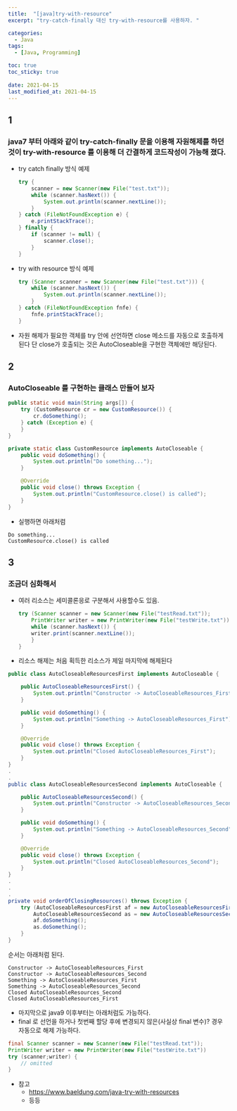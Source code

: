 ```yaml
---
title:  "[java]try-with-resource"
excerpt: "try-catch-finally 대신 try-with-resource를 사용하자. "

categories:
  - Java
tags:
  - [Java, Programming]

toc: true
toc_sticky: true
 
date: 2021-04-15
last_modified_at: 2021-04-15
---
```


## 1
### java7 부터 아래와 같이 try-catch-finally 문을 이용해 자원해제를 하던 것이 try-with-resource 를 이용해 더 간결하게 코드작성이 가능해 졌다.

* try catch finally 방식 예제
    ```java
    try {
        scanner = new Scanner(new File("test.txt"));
        while (scanner.hasNext()) {
            System.out.println(scanner.nextLine());
        }
    } catch (FileNotFoundException e) {
        e.printStackTrace();
    } finally {
        if (scanner != null) {
            scanner.close();
        }
    }
    ```

* try with resource 방식 예제
    ```java
    try (Scanner scanner = new Scanner(new File("test.txt"))) {
        while (scanner.hasNext()) {
            System.out.println(scanner.nextLine());
        }
    } catch (FileNotFoundException fnfe) {
        fnfe.printStackTrace();
    }
    ```

* 자원 해제가 필요한 객체를 try 안에 선언하면 close 메소드를 자동으로 호출하게 된다 단  close가 호출되는 것은 AutoCloseable을 구현한 객체에만 해당된다.

## 2
### AutoCloseable 를 구현하는 클래스 만들어 보자


```java
public static void main(String args[]) {
    try (CustomResource cr = new CustomResource()) {
        cr.doSomething();
    } catch (Exception e) {
    }
}

private static class CustomResource implements AutoCloseable {
    public void doSomething() {
        System.out.println("Do something...");
    }

    @Override
    public void close() throws Exception {
        System.out.println("CustomResource.close() is called");
    }
}
```
* 실행하면 아래처럼
```
Do something...
CustomResource.close() is called
```


## 3
### 조금더 심화해서

* 여러 리소스는 세미콜론응로 구분해서 사용할수도 있음.
    ```java
    try (Scanner scanner = new Scanner(new File("testRead.txt"));
        PrintWriter writer = new PrintWriter(new File("testWrite.txt"))) {
        while (scanner.hasNext()) {
        writer.print(scanner.nextLine());
        }
    }
    ```
* 리소스 해제는 처음 획득한 리소스가 제일 마지막에 해제된다
```java
public class AutoCloseableResourcesFirst implements AutoCloseable {

    public AutoCloseableResourcesFirst() {
        System.out.println("Constructor -> AutoCloseableResources_First");
    }

    public void doSomething() {
        System.out.println("Something -> AutoCloseableResources_First");
    }

    @Override
    public void close() throws Exception {
        System.out.println("Closed AutoCloseableResources_First");
    }
}
.
.
public class AutoCloseableResourcesSecond implements AutoCloseable {

    public AutoCloseableResourcesSecond() {
        System.out.println("Constructor -> AutoCloseableResources_Second");
    }

    public void doSomething() {
        System.out.println("Something -> AutoCloseableResources_Second");
    }

    @Override
    public void close() throws Exception {
        System.out.println("Closed AutoCloseableResources_Second");
    }
}
.
.
.
private void orderOfClosingResources() throws Exception {
    try (AutoCloseableResourcesFirst af = new AutoCloseableResourcesFirst();
        AutoCloseableResourcesSecond as = new AutoCloseableResourcesSecond()) {
        af.doSomething();
        as.doSomething();
    }
}
```


순서는 아래처럼 된다.
```
Constructor -> AutoCloseableResources_First
Constructor -> AutoCloseableResources_Second
Something -> AutoCloseableResources_First
Something -> AutoCloseableResources_Second
Closed AutoCloseableResources_Second
Closed AutoCloseableResources_First
```

* 마지막으로 java9 이후부터는 아래처럼도 가능하다.
* final 로 선언을 하거나 첫번째 할당 후에 변경되지 않은(사실상 final 변수)? 경우 자동으로 해제 가능하다.

```java
final Scanner scanner = new Scanner(new File("testRead.txt"));
PrintWriter writer = new PrintWriter(new File("testWrite.txt"))
try (scanner;writer) { 
    // omitted
}
```


* 참고
    * https://www.baeldung.com/java-try-with-resources
    * 등등

